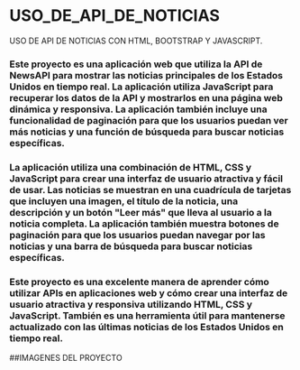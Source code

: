 # USO_DE_API_DE_NOTICIAS
USO DE API DE NOTICIAS CON HTML, BOOTSTRAP Y JAVASCRIPT.

### Este proyecto es una aplicación web que utiliza la API de NewsAPI para mostrar las noticias principales de los Estados Unidos en tiempo real. La aplicación utiliza JavaScript para recuperar los datos de la API y mostrarlos en una página web dinámica y responsiva. La aplicación también incluye una funcionalidad de paginación para que los usuarios puedan ver más noticias y una función de búsqueda para buscar noticias específicas.

### La aplicación utiliza una combinación de HTML, CSS y JavaScript para crear una interfaz de usuario atractiva y fácil de usar. Las noticias se muestran en una cuadrícula de tarjetas que incluyen una imagen, el título de la noticia, una descripción y un botón "Leer más" que lleva al usuario a la noticia completa. La aplicación también muestra botones de paginación para que los usuarios puedan navegar por las noticias y una barra de búsqueda para buscar noticias específicas.

### Este proyecto es una excelente manera de aprender cómo utilizar APIs en aplicaciones web y cómo crear una interfaz de usuario atractiva y responsiva utilizando HTML, CSS y JavaScript. También es una herramienta útil para mantenerse actualizado con las últimas noticias de los Estados Unidos en tiempo real.


##IMAGENES DEL PROYECTO

